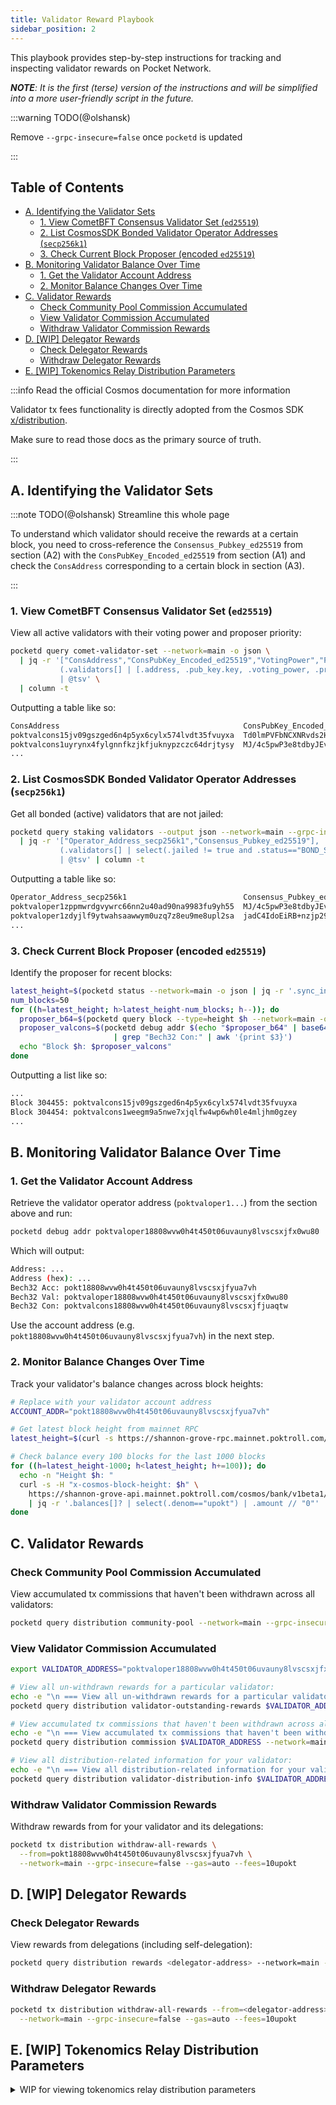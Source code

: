 ```yaml
---
title: Validator Reward Playbook
sidebar_position: 2
---
```


This playbook provides step-by-step instructions for tracking and inspecting validator rewards on Pocket Network.

_**NOTE**: It is the first (terse) version of the instructions and will be simplified into a more user-friendly script in the future._

:::warning TODO(@olshansk)

Remove `--grpc-insecure=false` once `pocketd` is updated

:::

## Table of Contents <!-- omit in toc -->

- [A. Identifying the Validator Sets](#a-identifying-the-validator-sets)
  - [1. View CometBFT Consensus Validator Set (`ed25519`)](#1-view-cometbft-consensus-validator-set-ed25519)
  - [2. List CosmosSDK Bonded Validator Operator Addresses (`secp256k1`)](#2-list-cosmossdk-bonded-validator-operator-addresses-secp256k1)
  - [3. Check Current Block Proposer (encoded `ed25519`)](#3-check-current-block-proposer-encoded-ed25519)
- [B. Monitoring Validator Balance Over Time](#b-monitoring-validator-balance-over-time)
  - [1. Get the Validator Account Address](#1-get-the-validator-account-address)
  - [2. Monitor Balance Changes Over Time](#2-monitor-balance-changes-over-time)
- [C. Validator Rewards](#c-validator-rewards)
  - [Check Community Pool Commission Accumulated](#check-community-pool-commission-accumulated)
  - [View Validator Commission Accumulated](#view-validator-commission-accumulated)
  - [Withdraw Validator Commission Rewards](#withdraw-validator-commission-rewards)
- [D. \[WIP\] Delegator Rewards](#d-wip-delegator-rewards)
  - [Check Delegator Rewards](#check-delegator-rewards)
  - [Withdraw Delegator Rewards](#withdraw-delegator-rewards)
- [E. \[WIP\] Tokenomics Relay Distribution Parameters](#e-wip-tokenomics-relay-distribution-parameters)

:::info Read the official Cosmos documentation for more information

Validator tx fees functionality is directly adopted from the Cosmos SDK [x/distribution](https://docs.cosmos.network/main/build/modules/distribution).

Make sure to read those docs as the primary source of truth.

:::

## A. Identifying the Validator Sets

:::note TODO(@olshansk) Streamline this whole page

To understand which validator should receive the rewards at a certain block, you
need to cross-reference the `Consensus_Pubkey_ed25519` from section (A2) with the `ConsPubKey_Encoded_ed25519` from section (A1)
and check the `ConsAddress` corresponding to a certain block in section (A3).

:::

### 1. View CometBFT Consensus Validator Set (`ed25519`)

View all active validators with their voting power and proposer priority:

```bash
pocketd query comet-validator-set --network=main -o json \
  | jq -r '["ConsAddress","ConsPubKey_Encoded_ed25519","VotingPower","ProposerPriority"],
           (.validators[] | [.address, .pub_key.key, .voting_power, .proposer_priority])
           | @tsv' \
  | column -t
```

Outputting a table like so:

```bash
ConsAddress                                         ConsPubKey_Encoded_ed25519                    VotingPower  ProposerPriority
poktvalcons15jv09gszged6n4p5yx6cylx574lvdt35fvuyxa  Td0lmPVFbNCXNRvds2HUbOvAW4H9WHf0lvTsLu2bdig=  3998646      4065371
poktvalcons1uyrynx4fylgnnfkzjkfjuknypzczc64drjtysy  MJ/4c5pwP3e8tdbyJEv3TFIlPzVTrJw9sOpkdW/gBY0=  2020000      -2082881
...
```

### 2. List CosmosSDK Bonded Validator Operator Addresses (`secp256k1`)

Get all bonded (active) validators that are not jailed:

```bash
pocketd query staking validators --output json --network=main --grpc-insecure=false \
  | jq -r '["Operator_Address_secp256k1","Consensus_Pubkey_ed25519"],
           (.validators[] | select(.jailed != true and .status=="BOND_STATUS_BONDED") | [.operator_address, .consensus_pubkey.value])
           | @tsv' | column -t
```

Outputting a table like so:

```bash
Operator_Address_secp256k1                          Consensus_Pubkey_ed25519
poktvaloper1zppmwrdgvywrc66nn2u40ad90na9983fu9yh55  MJ/4c5pwP3e8tdbyJEv3TFIlPzVTrJw9sOpkdW/gBY0=
poktvaloper1zdyjlf9ytwahsaawwym0uzq7z8eu9me8upl2sa  jadC4IdoEiRB+nzjp29qiq2mJqj3ZjQ+AELJ6AVgnAM=
...
```

### 3. Check Current Block Proposer (encoded `ed25519`)

Identify the proposer for recent blocks:

```bash
latest_height=$(pocketd status --network=main -o json | jq -r '.sync_info.latest_block_height')
num_blocks=50
for ((h=latest_height; h>latest_height-num_blocks; h--)); do
  proposer_b64=$(pocketd query block --type=height $h --network=main -o json | jq -r '.header.proposer_address')
  proposer_valcons=$(pocketd debug addr $(echo "$proposer_b64" | base64 --decode | xxd -p -c256 | tr -d '\n') \
                       | grep "Bech32 Con:" | awk '{print $3}')
  echo "Block $h: $proposer_valcons"
done
```

Outputting a list like so:

```bash
...
Block 304455: poktvalcons15jv09gszged6n4p5yx6cylx574lvdt35fvuyxa
Block 304454: poktvalcons1weegm9a5nwe7xjqlfw4wp6wh0le4mljhm0gzey
...
```

## B. Monitoring Validator Balance Over Time

### 1. Get the Validator Account Address

Retrieve the validator operator address (`poktvaloper1...`) from the section above and run:

```bash
pocketd debug addr poktvaloper18808wvw0h4t450t06uvauny8lvscsxjfx0wu80
```

Which will output:

```bash
Address: ...
Address (hex): ...
Bech32 Acc: pokt18808wvw0h4t450t06uvauny8lvscsxjfyua7vh
Bech32 Val: poktvaloper18808wvw0h4t450t06uvauny8lvscsxjfx0wu80
Bech32 Con: poktvalcons18808wvw0h4t450t06uvauny8lvscsxjfjuaqtw
```

Use the account address (e.g. `pokt18808wvw0h4t450t06uvauny8lvscsxjfyua7vh`) in the next step.

### 2. Monitor Balance Changes Over Time

Track your validator's balance changes across block heights:

```bash
# Replace with your validator account address
ACCOUNT_ADDR="pokt18808wvw0h4t450t06uvauny8lvscsxjfyua7vh"

# Get latest block height from mainnet RPC
latest_height=$(curl -s https://shannon-grove-rpc.mainnet.poktroll.com/status | jq -r '.result.sync_info.latest_block_height')

# Check balance every 100 blocks for the last 1000 blocks
for ((h=latest_height-1000; h<latest_height; h+=100)); do
  echo -n "Height $h: "
  curl -s -H "x-cosmos-block-height: $h" \
    https://shannon-grove-api.mainnet.poktroll.com/cosmos/bank/v1beta1/balances/$ACCOUNT_ADDR \
    | jq -r '.balances[]? | select(.denom=="upokt") | .amount // "0"'
done
```

## C. Validator Rewards

### Check Community Pool Commission Accumulated

View accumulated tx commissions that haven't been withdrawn across all validators:

```bash
pocketd query distribution community-pool --network=main --grpc-insecure=false -o json | jq
```

### View Validator Commission Accumulated

```bash
export VALIDATOR_ADDRESS="poktvaloper18808wvw0h4t450t06uvauny8lvscsxjfx0wu80"

# View all un-withdrawn rewards for a particular validator:
echo -e "\n === View all un-withdrawn rewards for a particular validator ==="
pocketd query distribution validator-outstanding-rewards $VALIDATOR_ADDRESS --network=main --grpc-insecure=false -o json | jq

# View accumulated tx commissions that haven't been withdrawn across all validators:
echo -e "\n === View accumulated tx commissions that haven't been withdrawn across all validators ==="
pocketd query distribution commission $VALIDATOR_ADDRESS --network=main --grpc-insecure=false -o json | jq

# View all distribution-related information for your validator:
echo -e "\n === View all distribution-related information for your validator ==="
pocketd query distribution validator-distribution-info $VALIDATOR_ADDRESS --network=main --grpc-insecure=false -o json | jq
```

### Withdraw Validator Commission Rewards

Withdraw rewards from for your validator and its delegations:

```bash
pocketd tx distribution withdraw-all-rewards \
  --from=pokt18808wvw0h4t450t06uvauny8lvscsxjfyua7vh \
  --network=main --grpc-insecure=false --gas=auto --fees=10upokt
```

## D. [WIP] Delegator Rewards

### Check Delegator Rewards

View rewards from delegations (including self-delegation):

```bash
pocketd query distribution rewards <delegator-address> --network=main --grpc-insecure=false -o json | jq
```

### Withdraw Delegator Rewards

```bash
pocketd tx distribution withdraw-all-rewards --from=<delegator-address> \
  --network=main --grpc-insecure=false --gas=auto --fees=10upokt
```

## E. [WIP] Tokenomics Relay Distribution Parameters

<details>
<summary>WIP for viewing tokenomics relay distribution parameters</summary>

Verify the current distribution parameters for relay rewards:

```bash
pocketd query tokenomics params --network=main --grpc-insecure=false -o json | jq
```

Key parameters to check:

- `mint_allocation_percentages.proposer`: Proposer's share of new mints
- `mint_equals_burn_claim_distribution.proposer`: Proposer's share when mint equals burn

</details>
